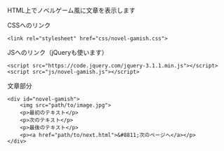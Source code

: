 HTML上でノベルゲーム風に文章を表示します

CSSへのリンク

    <link rel="stylesheet" href="css/novel-gamish.css">

JSへのリンク（jQueryも使います）

    <script src="https://code.jquery.com/jquery-3.1.1.min.js"></script>
    <script src="js/novel-gamish.js"></script>

文章部分

    <div id="novel-gamish">
    	<img src="path/to/image.jpg">
    	<p>最初のテキスト</p>
    	<p>次のテキスト</p>
    	<p>最後のテキスト</p>
    	<p><a href="path/to/next.html">&#8811;次のページへ</a></p>
    </div>